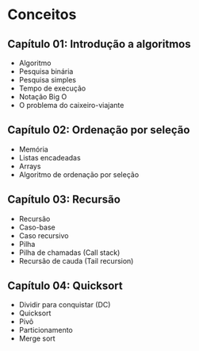 # Conceitos

## Capítulo 01: Introdução a algoritmos

- Algoritmo
- Pesquisa binária
- Pesquisa simples
- Tempo de execução
- Notação Big O
- O problema do caixeiro-viajante

## Capítulo 02: Ordenação por seleção

- Memória
- Listas encadeadas
- Arrays
- Algoritmo de ordenação por seleção

## Capítulo 03: Recursão

- Recursão
- Caso-base
- Caso recursivo
- Pilha
- Pilha de chamadas (Call stack)
- Recursão de cauda (Tail recursion)

## Capítulo 04: Quicksort

- Dividir para conquistar (DC)
- Quicksort
- Pivô
- Particionamento
- Merge sort